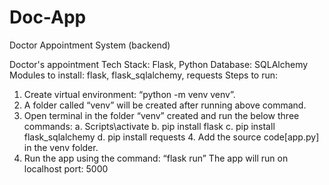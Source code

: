 # Doc-App
Doctor Appointment System (backend)

Doctor's appointment
Tech Stack: Flask, Python
Database: SQLAlchemy
Modules to install: flask, flask_sqlalchemy, requests
Steps to run:
1. Create virtual environment: “python -m venv venv”.
2. A folder called “venv” will be created after running above command.
3. Open terminal in the folder “venv” created and run the below three commands:
   a. Scripts\activate
   b. pip install flask
   c. pip install flask_sqlalchemy
   d. pip install requests
   4. Add the source code[app.py] in the venv folder.
5. Run the app using the command: “flask run”
The app will run on localhost port: 5000
